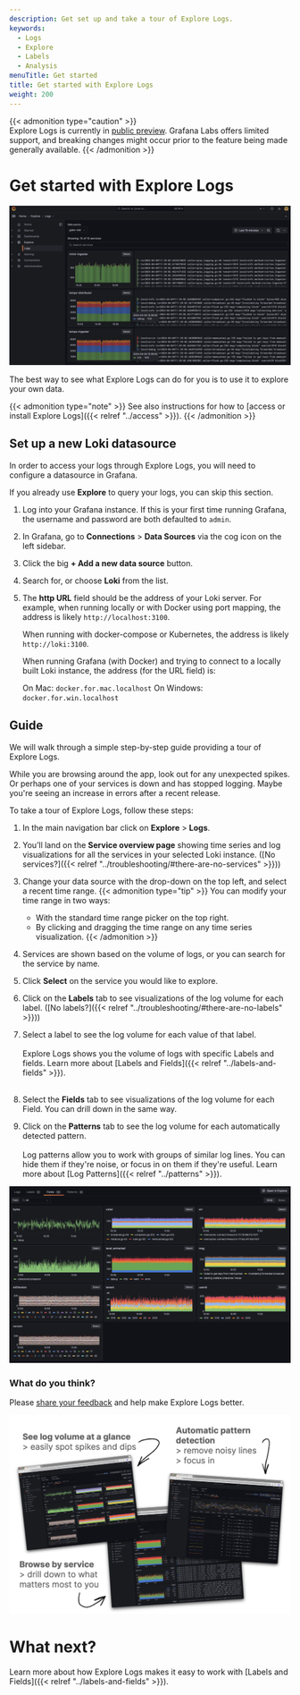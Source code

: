 ```yaml
---
description: Get set up and take a tour of Explore Logs.
keywords:
  - Logs
  - Explore
  - Labels
  - Analysis
menuTitle: Get started
title: Get started with Explore Logs
weight: 200
---
```


{{< admonition type="caution" >}}  
Explore Logs is currently in [public preview](/docs/release-life-cycle/). Grafana Labs offers limited support, and breaking changes might occur prior to the feature being made generally available.
{{< /admonition >}}

# Get started with Explore Logs

![Screenshot of Explore Logs landing page](../images/screenshots/service_index.png)

The best way to see what Explore Logs can do for you is to use it to explore your own data.

{{< admonition type="note" >}}
See also instructions for how to [access or install Explore Logs]({{< relref "../access" >}}).
{{< /admonition >}}

## Set up a new Loki datasource

In order to access your logs through Explore Logs, you will need to configure a datasource in Grafana.

If you already use **Explore** to query your logs, you can skip this section.

1. Log into your Grafana instance. If this is your first time running Grafana, the username and password are both defaulted to `admin`.
1. In Grafana, go to **Connections** > **Data Sources** via the cog icon on the left sidebar.
1. Click the big **+ Add a new data source** button.
1. Search for, or choose **Loki** from the list.
1. The **http URL** field should be the address of your Loki server. For example, when running locally or with Docker using port mapping, the address is likely `http://localhost:3100`.

   When running with docker-compose or Kubernetes, the address is likely `http://loki:3100`.

   When running Grafana (with Docker) and trying to connect to a locally built Loki instance, the address (for the URL field) is:

   On Mac: `docker.for.mac.localhost`
   On Windows: `docker.for.win.localhost`

## Guide

We will walk through a simple step-by-step guide providing a tour of Explore Logs.

While you are browsing around the app, look out for any unexpected spikes. Or perhaps one of your services is down and has stopped logging. Maybe you're seeing an increase in errors after a recent release.

To take a tour of Explore Logs, follow these steps:

1. In the main navigation bar click on **Explore** > **Logs**.
2. You’ll land on the **Service overview page** showing time series and log visualizations for all the services in your selected Loki instance. ([No services?]({{< relref "../troubleshooting/#there-are-no-services" >}}))
3. Change your data source with the drop-down on the top left, and select a recent time range.
   {{< admonition type="tip" >}}
   You can modify your time range in two ways:
   - With the standard time range picker on the top right.
   - By clicking and dragging the time range on any time series visualization.
     {{< /admonition >}}
4. Services are shown based on the volume of logs, or you can search for the service by name.
5. Click **Select** on the service you would like to explore.
6. Click on the **Labels** tab to see visualizations of the log volume for each label. ([No labels?]({{< relref "../troubleshooting/#there-are-no-labels" >}}))
7. Select a label to see the log volume for each value of that label. <br><br> Explore Logs shows you the volume of logs with specific Labels and fields. Learn more about [Labels and Fields]({{< relref "../labels-and-fields" >}}).<br><br>

8. Select the **Fields** tab to see visualizations of the log volume for each Field. You can drill down in the same way.
9. Click on the **Patterns** tab to see the log volume for each automatically detected pattern. <br><br> Log patterns allow you to work with groups of similar log lines. You can hide them if they're noise, or focus in on them if they're useful. Learn more about [Log Patterns]({{< relref "../patterns" >}}).

![Screenshot of Explore Logs landing page](../images/screenshots/fields.png)

### What do you think?

Please [share your feedback](https://forms.gle/1sYWCTPvD72T1dPH9) and help make Explore Logs better.

![Screenshot of Explore Logs landing page](../images/explore-logs-features.jpeg)

# What next?

Learn more about how Explore Logs makes it easy to work with [Labels and Fields]({{< relref "../labels-and-fields" >}}).

